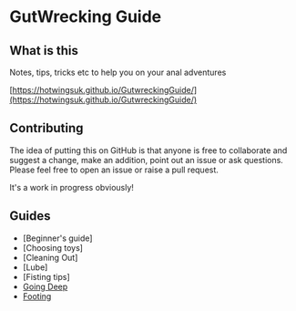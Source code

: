 # GutWrecking Guide

## What is this

Notes, tips, tricks etc to help you on your anal adventures

[https://hotwingsuk.github.io/GutwreckingGuide/](https://hotwingsuk.github.io/GutwreckingGuide/)

## Contributing

The idea of putting this on GitHub is that anyone is free to collaborate and suggest a change, make an addition, point out an issue or ask questions. Please feel free to open an issue or raise a pull request.

It's a work in progress obviously!

## Guides

 - [Beginner's guide]
 - [Choosing toys]
 - [Cleaning Out]
 - [Lube]
 - [Fisting tips]
 - [Going Deep](goingDeep.md)
 - [Footing](footing.md)


